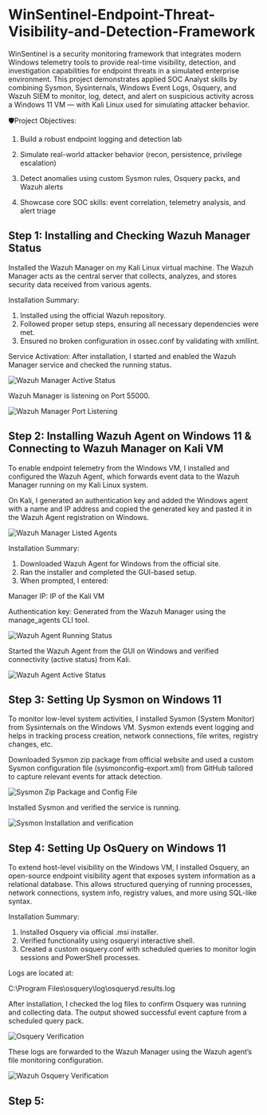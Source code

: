 # WinSentinel-Endpoint-Threat-Visibility-and-Detection-Framework

WinSentinel is a security monitoring framework that integrates modern Windows telemetry tools to provide real-time visibility, detection, and investigation capabilities for endpoint threats in a simulated enterprise environment.
This project demonstrates applied SOC Analyst skills by combining Sysmon, Sysinternals, Windows Event Logs, Osquery, and Wazuh SIEM to monitor, log, detect, and alert on suspicious activity across a Windows 11 VM — with Kali Linux used for simulating attacker behavior.

🛡️Project Objectives:

1) Build a robust endpoint logging and detection lab

2) Simulate real-world attacker behavior (recon, persistence, privilege escalation)

3) Detect anomalies using custom Sysmon rules, Osquery packs, and Wazuh alerts

4) Showcase core SOC skills: event correlation, telemetry analysis, and alert triage


## Step 1: Installing and Checking Wazuh Manager Status
Installed the Wazuh Manager on my Kali Linux virtual machine. The Wazuh Manager acts as the central server that collects, analyzes, and stores security data received from various agents.

Installation Summary:
1) Installed using the official Wazuh repository.
2) Followed proper setup steps, ensuring all necessary dependencies were met.
3) Ensured no broken configuration in ossec.conf by validating with xmllint.

Service Activation:
After installation, I started and enabled the Wazuh Manager service and checked the running status.

![Wazuh Manager Active Status](screenshots/wazuh-manager-active-status.png)

Wazuh Manager is listening on Port 55000.

![Wazuh Manager Port Listening](screenshots/wazuh-manager-port-listening.png)

## Step 2: Installing Wazuh Agent on Windows 11 & Connecting to Wazuh Manager on Kali VM
To enable endpoint telemetry from the Windows VM, I installed and configured the Wazuh Agent, which forwards event data to the Wazuh Manager running on my Kali Linux system.

On Kali, I generated an authentication key and added the Windows agent with a name and IP address and copied the generated key and pasted it in the Wazuh Agent registration on Windows.

![Wazuh Manager Listed Agents](screenshots/wazuh-manager-listed-agents.png)

Installation Summary:
1) Downloaded Wazuh Agent for Windows from the official site.
2) Ran the installer and completed the GUI-based setup.
3) When prompted, I entered:
 
  Manager IP: IP of the Kali VM 
  
  Authentication key: Generated from the Wazuh Manager using the manage_agents CLI tool.
  
![Wazuh Agent Running Status](screenshots/wazuh-agent-running-status.png)

Started the Wazuh Agent from the GUI on Windows and verified connectivity (active status) from Kali.

![Wazuh Agent Active Status](screenshots/wazuh-agent-active-status.png)

## Step 3: Setting Up Sysmon on Windows 11
To monitor low-level system activities, I installed Sysmon (System Monitor) from Sysinternals on the Windows VM. Sysmon extends event logging and helps in tracking process creation, network connections, file writes, registry changes, etc.

Downloaded Sysmon zip package from official website and used a custom Sysmon configuration file (sysmonconfig-export.xml) from GitHub tailored to capture relevant events for attack detection.

![Sysmon Zip Package and Config File](screenshots/sysmon-zip-package-and-config-file.png)

Installed Sysmon and verified the service is running.

![Sysmon Installation and verification](screenshots/sysmon-intallation-and-verification.png)

## Step 4: Setting Up OsQuery on Windows 11 
To extend host-level visibility on the Windows VM, I installed Osquery, an open-source endpoint visibility agent that exposes system information as a relational database. This allows structured querying of running processes, network connections, system info, registry values, and more using SQL-like syntax.

Installation Summary:
1) Installed Osquery via official .msi installer.
2) Verified functionality using osqueryi interactive shell.
3) Created a custom osquery.conf with scheduled queries to monitor login sessions and PowerShell processes.

Logs are located at:

C:\Program Files\osquery\log\osqueryd.results.log

After installation, I checked the log files to confirm Osquery was running and collecting data. The output showed successful event capture from a scheduled query pack.

![Osquery Verification](screenshots/osquery-verification.png)

These logs are forwarded to the Wazuh Manager using the Wazuh agent’s file monitoring configuration.

![Wazuh Osquery Verification](screenshots/wazuh-osquery-verification.png)

## Step 5: 
